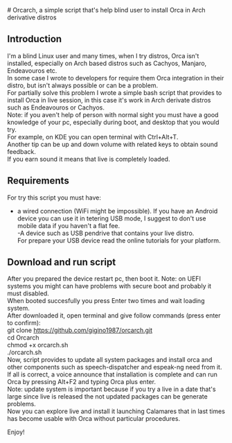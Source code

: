 \# Orcarch, a simple script that's help blind user to install Orca in Arch derivative distros  
  
## Introduction  
I'm a blind Linux user and many times, when I try distros, Orca isn't installed, especially on Arch based distros such as Cachyos, Manjaro, Endeavouros etc.  
In some case I wrote to developers for require them Orca integration in their distro, but isn't always possible or can be a problem.  
For partially solve this problem I wrote a simple bash script that provides to install Orca in live session, in this case it's work in Arch derivate distros such as Endeavouros or Cachyos.  
Note: if you aven't help of person with normal sight you must have a good knowledge of your pc, especially during boot, and desktop that you would try.  
For example, on KDE you can open terminal with Ctrl+Alt+T.  
Another tip can be up and down volume with related keys to obtain sound feedback.  
If you earn sound it means that live is completely loaded.  
## Requirements  
For try this script you must have:  
- a wired connection (WiFi might be impossible). If you have an Android device you can use  it in tetering USB mode, I suggest to don't use mobile data if you haven't a flat fee.  
-A device such as USB pendrive that contains your live distro.  
For prepare your USB device read the online tutorials for your platform.  
## Download and run script  
After you prepared the device restart pc, then boot it. Note: on UEFI systems you might can have problems with secure boot and probably it must disabled.  
When booted succesfully you press Enter two times and wait loading system.  
After downloaded it, open terminal and give follow commands (press enter to confirm):  
git clone https://github.com/gigino1987/orcarch.git  
cd Orcarch  
chmod +x orcarch.sh  
./orcarch.sh  
Now, script provides to update all system packages and install orca and other components such as speech-dispatcher and espeak-ng need from it.  
If all is correct, a voice announce that installation is complete and can run Orca by pressing Alt+F2 and typing Orca plus enter.  
Note: update system is important because if you try a live in a date that's large since live is released the not updated packages can be generate problems.  
Now you can explore live and install it launching Calamares that in last times has become usable with Orca without particular procedures.  
  
Enjoy!